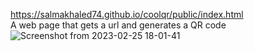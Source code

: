 https://salmakhaled74.github.io/coolqr/public/index.html
<br>
A web page that gets a url and generates a QR code
![Screenshot from 2023-02-25 18-01-41](https://user-images.githubusercontent.com/77203008/221368267-f7e3c3bf-34fc-4415-9a0b-a16e706dfc35.png)

